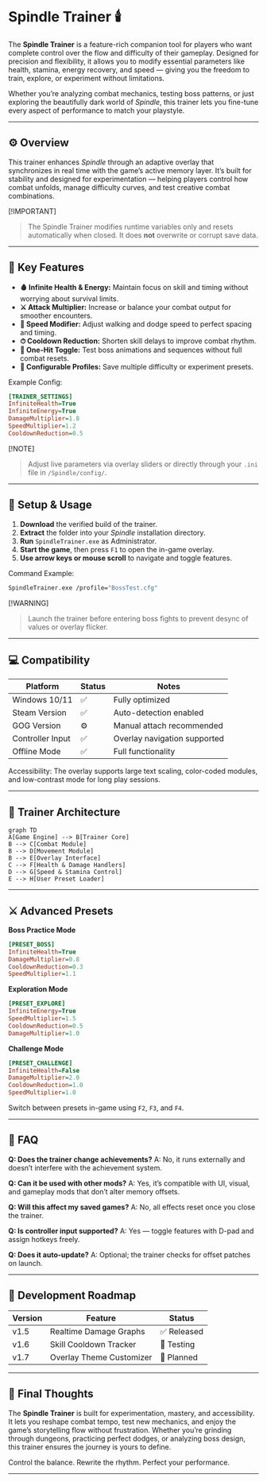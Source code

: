 # Spindle Trainer 🕯️

The **Spindle Trainer** is a feature-rich companion tool for players who want complete control over the flow and difficulty of their gameplay. Designed for precision and flexibility, it allows you to modify essential parameters like health, stamina, energy recovery, and speed — giving you the freedom to train, explore, or experiment without limitations.

Whether you’re analyzing combat mechanics, testing boss patterns, or just exploring the beautifully dark world of *Spindle*, this trainer lets you fine-tune every aspect of performance to match your playstyle.

---

## ⚙️ Overview

This trainer enhances *Spindle* through an adaptive overlay that synchronizes in real time with the game’s active memory layer. It’s built for stability and designed for experimentation — helping players control how combat unfolds, manage difficulty curves, and test creative combat combinations.

[!IMPORTANT]

> The Spindle Trainer modifies runtime variables only and resets automatically when closed. It does **not** overwrite or corrupt save data.

---

## 🧩 Key Features

* **🩸 Infinite Health & Energy:** Maintain focus on skill and timing without worrying about survival limits.
* **⚔️ Attack Multiplier:** Increase or balance your combat output for smoother encounters.
* **💨 Speed Modifier:** Adjust walking and dodge speed to perfect spacing and timing.
* **⏱ Cooldown Reduction:** Shorten skill delays to improve combat rhythm.
* **🌙 One-Hit Toggle:** Test boss animations and sequences without full combat resets.
* **💾 Configurable Profiles:** Save multiple difficulty or experiment presets.

Example Config:

```ini
[TRAINER_SETTINGS]
InfiniteHealth=True
InfiniteEnergy=True
DamageMultiplier=1.8
SpeedMultiplier=1.2
CooldownReduction=0.5
```

[!NOTE]

> Adjust live parameters via overlay sliders or directly through your `.ini` file in `/Spindle/config/`.

---

## 🧭 Setup & Usage

1. **Download** the verified build of the trainer.
2. **Extract** the folder into your *Spindle* installation directory.
3. **Run** `SpindleTrainer.exe` as Administrator.
4. **Start the game**, then press `F1` to open the in-game overlay.
5. **Use arrow keys or mouse scroll** to navigate and toggle features.

Command Example:

```bash
SpindleTrainer.exe /profile="BossTest.cfg"
```

[!WARNING]

> Launch the trainer before entering boss fights to prevent desync of values or overlay flicker.

---

## 💻 Compatibility

| Platform         | Status | Notes                        |
| ---------------- | ------ | ---------------------------- |
| Windows 10/11    | ✅      | Fully optimized              |
| Steam Version    | ✅      | Auto-detection enabled       |
| GOG Version      | ⚙️     | Manual attach recommended    |
| Controller Input | ✅      | Overlay navigation supported |
| Offline Mode     | ✅      | Full functionality           |

Accessibility: The overlay supports large text scaling, color-coded modules, and low-contrast mode for long play sessions.

---

## 🧠 Trainer Architecture

```mermaid
graph TD
A[Game Engine] --> B[Trainer Core]
B --> C[Combat Module]
B --> D[Movement Module]
B --> E[Overlay Interface]
C --> F[Health & Damage Handlers]
D --> G[Speed & Stamina Control]
E --> H[User Preset Loader]
```

---

## ⚔️ Advanced Presets

**Boss Practice Mode**

```ini
[PRESET_BOSS]
InfiniteHealth=True
DamageMultiplier=0.8
CooldownReduction=0.3
SpeedMultiplier=1.1
```

**Exploration Mode**

```ini
[PRESET_EXPLORE]
InfiniteEnergy=True
SpeedMultiplier=1.5
CooldownReduction=0.5
DamageMultiplier=1.0
```

**Challenge Mode**

```ini
[PRESET_CHALLENGE]
InfiniteHealth=False
DamageMultiplier=2.0
CooldownReduction=1.0
SpeedMultiplier=1.0
```

Switch between presets in-game using `F2`, `F3`, and `F4`.

---

## 💬 FAQ

**Q: Does the trainer change achievements?**
A: No, it runs externally and doesn’t interfere with the achievement system.

**Q: Can it be used with other mods?**
A: Yes, it’s compatible with UI, visual, and gameplay mods that don’t alter memory offsets.

**Q: Will this affect my saved games?**
A: No, all effects reset once you close the trainer.

**Q: Is controller input supported?**
A: Yes — toggle features with D-pad and assign hotkeys freely.

**Q: Does it auto-update?**
A: Optional; the trainer checks for offset patches on launch.

---

## 🚀 Development Roadmap

| Version | Feature                  | Status     |
| ------- | ------------------------ | ---------- |
| v1.5    | Realtime Damage Graphs   | ✅ Released |
| v1.6    | Skill Cooldown Tracker   | 🚧 Testing |
| v1.7    | Overlay Theme Customizer | 🧩 Planned |

---

## 🏁 Final Thoughts

The **Spindle Trainer** is built for experimentation, mastery, and accessibility. It lets you reshape combat tempo, test new mechanics, and enjoy the game’s storytelling flow without frustration. Whether you’re grinding through dungeons, practicing perfect dodges, or analyzing boss design, this trainer ensures the journey is yours to define.

Control the balance. Rewrite the rhythm. Perfect your performance.

---

